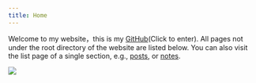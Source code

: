 ```yaml
---
title: Home
---
```








Welcome to my website，this is my  [GitHub](https://github.com/sakura758/lyang)(Click to enter).
All pages not under the root directory of the website are listed below. You can also visit the list page of a single section, e.g., [posts](/post/), or [notes](/note/).

[<img src="https://img1.baidu.com/it/u=1458698859,3365697463&fm=253&fmt=auto&app=120&f=JPEG?w=1280&h=800" />](https://github.com/sakura758/)



